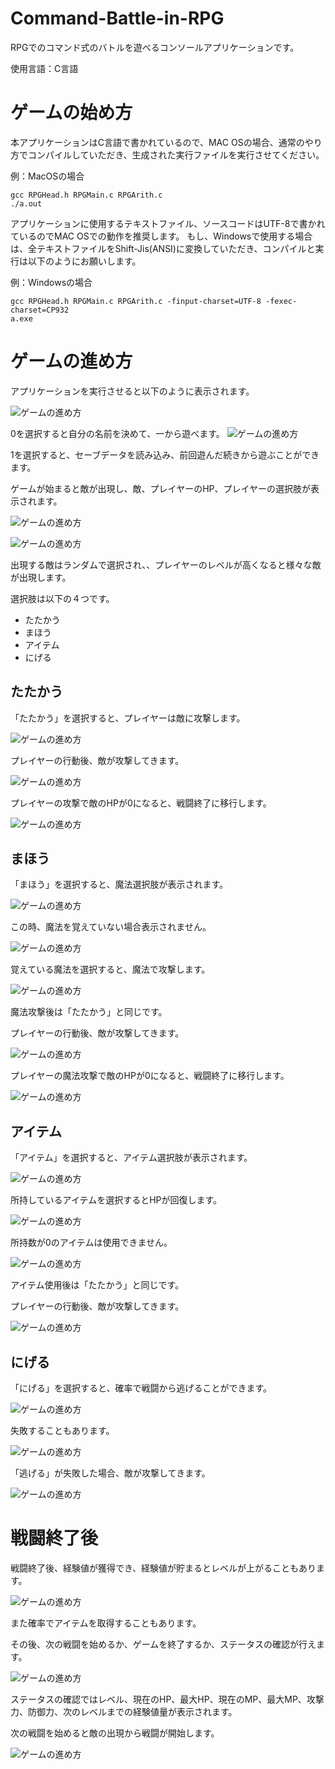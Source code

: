 # Command-Battle-in-RPG

RPGでのコマンド式のバトルを遊べるコンソールアプリケーションです。

使用言語：C言語

# ゲームの始め方
本アプリケーションはC言語で書かれているので、MAC OSの場合、通常のやり方でコンパイルしていただき、生成された実行ファイルを実行させてください。

例：MacOSの場合
```
gcc RPGHead.h RPGMain.c RPGArith.c
./a.out
```

アプリケーションに使用するテキストファイル、ソースコードはUTF-8で書かれているのでMAC OSでの動作を推奨します。
もし、Windowsで使用する場合は、全テキストファイルをShift-Jis(ANSI)に変換していただき、コンパイルと実行は以下のようにお願いします。

例：Windowsの場合
```
gcc RPGHead.h RPGMain.c RPGArith.c -finput-charset=UTF-8 -fexec-charset=CP932
a.exe
```

# ゲームの進め方
アプリケーションを実行させると以下のように表示されます。

![ゲームの進め方](screenshot/procedure1.png)

0を選択すると自分の名前を決めて、一から遊べます。
![ゲームの進め方](screenshot/procedure2.png)

1を選択すると、セーブデータを読み込み、前回遊んだ続きから遊ぶことができます。

ゲームが始まると敵が出現し、敵、プレイヤーのHP、プレイヤーの選択肢が表示されます。

![ゲームの進め方](screenshot/procedure3.png)

![ゲームの進め方](screenshot/procedure4.png)

出現する敵はランダムで選択され、、プレイヤーのレベルが高くなると様々な敵が出現します。

選択肢は以下の４つです。
- たたかう
- まほう
- アイテム
- にげる

## たたかう
「たたかう」を選択すると、プレイヤーは敵に攻撃します。

![ゲームの進め方](screenshot/procedure5.png)

プレイヤーの行動後、敵が攻撃してきます。

![ゲームの進め方](screenshot/procedure6.png)

プレイヤーの攻撃で敵のHPが0になると、戦闘終了に移行します。

![ゲームの進め方](screenshot/procedure7.png)

## まほう

「まほう」を選択すると、魔法選択肢が表示されます。

![ゲームの進め方](screenshot/procedure8.png)

この時、魔法を覚えていない場合表示されません。

![ゲームの進め方](screenshot/procedure9.png)

覚えている魔法を選択すると、魔法で攻撃します。

![ゲームの進め方](screenshot/procedure10.png)

魔法攻撃後は「たたかう」と同じです。

プレイヤーの行動後、敵が攻撃してきます。

![ゲームの進め方](screenshot/procedure6.png)

プレイヤーの魔法攻撃で敵のHPが0になると、戦闘終了に移行します。

![ゲームの進め方](screenshot/procedure7.png)

## アイテム

「アイテム」を選択すると、アイテム選択肢が表示されます。

![ゲームの進め方](screenshot/procedure11.png)

所持しているアイテムを選択するとHPが回復します。

![ゲームの進め方](screenshot/procedure12.png)

所持数が0のアイテムは使用できません。

![ゲームの進め方](screenshot/procedure13.png)

アイテム使用後は「たたかう」と同じです。

プレイヤーの行動後、敵が攻撃してきます。

![ゲームの進め方](screenshot/procedure6.png)

## にげる
「にげる」を選択すると、確率で戦闘から逃げることができます。

![ゲームの進め方](screenshot/procedure14.png)

失敗することもあります。

![ゲームの進め方](screenshot/procedure15.png)

「逃げる」が失敗した場合、敵が攻撃してきます。

![ゲームの進め方](screenshot/procedure6.png)

# 戦闘終了後
戦闘終了後、経験値が獲得でき、経験値が貯まるとレベルが上がることもあります。

![ゲームの進め方](screenshot/procedure16.png)

また確率でアイテムを取得することもあります。

その後、次の戦闘を始めるか、ゲームを終了するか、ステータスの確認が行えます。

![ゲームの進め方](screenshot/procedure17.png)

ステータスの確認ではレベル、現在のHP、最大HP、現在のMP、最大MP、攻撃力、防御力、次のレベルまでの経験値量が表示されます。

次の戦闘を始めると敵の出現から戦闘が開始します。

![ゲームの進め方](screenshot/procedure18.png)
